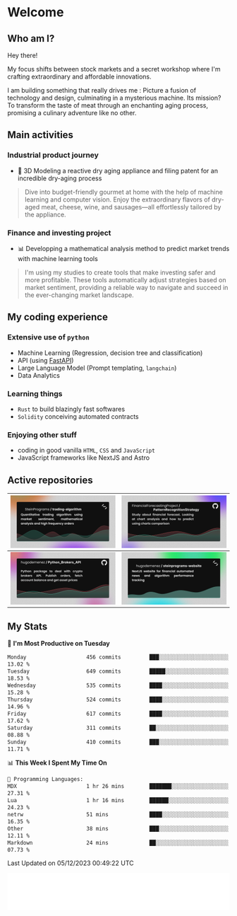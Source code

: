 # Welcome 

## Who am I?

Hey there! 

My focus shifts between stock markets and a secret workshop where I'm crafting extraordinary and affordable innovations. 

I am building something that really drives me :
Picture a fusion of technology and design, culminating in a mysterious machine. 
Its mission? To transform the taste of meat through an enchanting aging process, promising a culinary adventure like no other.

## Main activities

### Industrial product journey
* 🚀 3D Modeling a reactive dry aging appliance and filing patent for an incredible dry-aging process

> Dive into budget-friendly gourmet at home with the help of machine learning and computer vision. Enjoy the extraordinary flavors of dry-aged meat, cheese, wine, and sausages—all effortlessly tailored by the appliance.

### Finance and investing project
* 📊 Developping a mathematical analysis method to predict market trends with machine learning tools

> I'm using my studies to create tools that make investing safer and more profitable. These tools automatically adjust strategies based on market sentiment, providing a reliable way to navigate and succeed in the ever-changing market landscape.

## My coding experience

### Extensive use of `python` 

* Machine Learning (Regression, decision tree and classification)
* API (using [FastAPI](https://fastapi.tiangolo.com))
* Large Language Model (Prompt templating, `langchain`)
* Data Analytics

### Learning things

* `Rust` to build blazingly fast softwares
* `Solidity` conceiving automated contracts

### Enjoying other stuff

* coding in good vanilla `HTML`, `CSS` and `JavaScript` 
* JavaScript frameworks like NextJS and Astro

## Active repositories

|[![Python Trading Algorithm](assets/base_python_architecture.png)](https://github.com/SteinPrograms/base-python-architecture)|[![Quantitative Prediction](assets/pattern_recognition_strategy.png)](https://github.com/FinancialForecastingProject/PatternRecognitionStrategy.git)|
| ------------- | ------------- |
|[![Broker SDK](assets/python_brokers_api.png)](https://github.com/hugodemenez/Python_Brokers_API)|[![NextJS Website](assets/steinprograms-website.png)](https://github.com/hugodemenez/steinprograms-website)|

## My Stats

<!--START_SECTION:waka-->
📅 **I'm Most Productive on Tuesday** 

```text
Monday                   456 commits         ███░░░░░░░░░░░░░░░░░░░░░░   13.02 % 
Tuesday                  649 commits         █████░░░░░░░░░░░░░░░░░░░░   18.53 % 
Wednesday                535 commits         ████░░░░░░░░░░░░░░░░░░░░░   15.28 % 
Thursday                 524 commits         ████░░░░░░░░░░░░░░░░░░░░░   14.96 % 
Friday                   617 commits         ████░░░░░░░░░░░░░░░░░░░░░   17.62 % 
Saturday                 311 commits         ██░░░░░░░░░░░░░░░░░░░░░░░   08.88 % 
Sunday                   410 commits         ███░░░░░░░░░░░░░░░░░░░░░░   11.71 % 
```


📊 **This Week I Spent My Time On** 

```text
💬 Programming Languages: 
MDX                      1 hr 26 mins        ███████░░░░░░░░░░░░░░░░░░   27.31 % 
Lua                      1 hr 16 mins        ██████░░░░░░░░░░░░░░░░░░░   24.23 % 
netrw                    51 mins             ████░░░░░░░░░░░░░░░░░░░░░   16.35 % 
Other                    38 mins             ███░░░░░░░░░░░░░░░░░░░░░░   12.11 % 
Markdown                 24 mins             ██░░░░░░░░░░░░░░░░░░░░░░░   07.73 % 
```


 Last Updated on 05/12/2023 00:49:22 UTC
<!--END_SECTION:waka-->

![Coding metrics](metrics.plugin.wakatime.svg)
